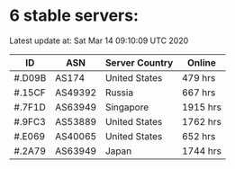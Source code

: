 # 6 stable servers:

Latest update at: Sat Mar 14 09:10:09 UTC 2020

| ID | ASN | Server Country | Online |
| -- | --- | -------------- | ------ |
| #.D09B | AS174 | United States | 479 hrs |
| #.15CF | AS49392 | Russia | 667 hrs |
| #.7F1D | AS63949 | Singapore | 1915 hrs |
| #.9FC3 | AS53889 | United States | 1762 hrs |
| #.E069 | AS40065 | United States | 652 hrs |
| #.2A79 | AS63949 | Japan | 1744 hrs |

